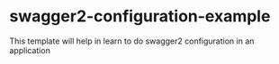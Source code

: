 # swagger2-configuration-example
This template will help in learn to do swagger2 configuration in an application

